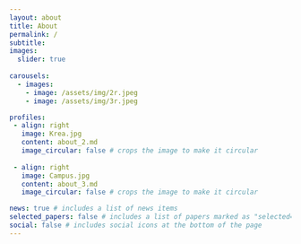 ```yaml
---
layout: about
title: About
permalink: /
subtitle: 
images:
  slider: true
  
carousels:
  - images: 
    - image: /assets/img/2r.jpeg
    - image: /assets/img/3r.jpeg

profiles:
 - align: right
   image: Krea.jpg
   content: about_2.md
   image_circular: false # crops the image to make it circular
   
 - align: right
   image: Campus.jpg
   content: about_3.md
   image_circular: false # crops the image to make it circular

news: true # includes a list of news items
selected_papers: false # includes a list of papers marked as "selected={true}"
social: false # includes social icons at the bottom of the page
---
```

